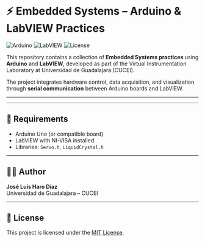 # ⚡ Embedded Systems – Arduino & LabVIEW Practices
![Arduino](https://img.shields.io/badge/Arduino-00979D?style=for-the-badge&logo=arduino&logoColor=white)
![LabVIEW](https://img.shields.io/badge/LabVIEW-FFDB00?style=for-the-badge&logo=ni&logoColor=black)
![License](https://img.shields.io/badge/-MIT-black?style=for-the-badge&logo=opensourceinitiative&logoColor=white)

This repository contains a collection of **Embedded Systems practices** using **Arduino** and **LabVIEW**, developed as part of the Virtual Instrumentation Laboratory at Universidad de Guadalajara (CUCEI).  

The project integrates hardware control, data acquisition, and visualization through **serial communication** between Arduino boards and LabVIEW.

---
---

## 🚀 Requirements
- Arduino Uno (or compatible board)  
- LabVIEW with NI-VISA installed  
- Libraries: `Servo.h`, `LiquidCrystal.h`  

---

## 👨‍💻 Author
**José Luis Haro Díaz**  
Universidad de Guadalajara – CUCEI  

---

## 📜 License
This project is licensed under the [MIT License](LICENSE).
